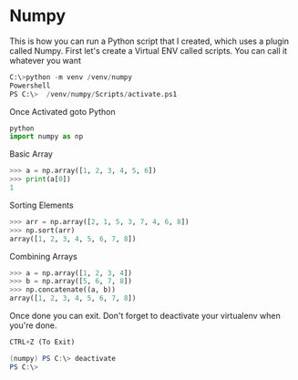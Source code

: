 # Numpy
This is how you can run a Python script that I created, which uses a plugin called Numpy. 
First let's create a Virtual ENV called scripts. You can call it whatever you want
```python
C:\>python -m venv /venv/numpy
Powershell
PS C:\>  /venv/numpy/Scripts/activate.ps1 
```
Once Activated goto Python
```python
python
import numpy as np
```
Basic Array
```python
>>> a = np.array([1, 2, 3, 4, 5, 6])
>>> print(a[0])
1
```
Sorting Elements
```python
>>> arr = np.array([2, 1, 5, 3, 7, 4, 6, 8])
>>> np.sort(arr)
array([1, 2, 3, 4, 5, 6, 7, 8])
```
Combining Arrays
```python
>>> a = np.array([1, 2, 3, 4])
>>> b = np.array([5, 6, 7, 8])
>>> np.concatenate((a, b))
array([1, 2, 3, 4, 5, 6, 7, 8])
```
Once done you can exit. Don't forget to deactivate your virtualenv when you're done.
```python
CTRL+Z (To Exit)
```
```powershell
(numpy) PS C:\> deactivate
PS C:\>
```
